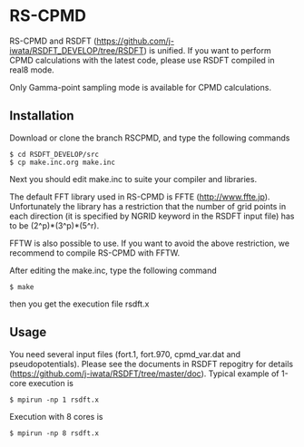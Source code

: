 # RS-CPMD

RS-CPMD and RSDFT (https://github.com/j-iwata/RSDFT_DEVELOP/tree/RSDFT) is unified. If you want to perform CPMD calculations with the latest code, please use RSDFT compiled in real8 mode.


Only Gamma-point sampling mode is available for CPMD calculations.


## Installation
Download or clone the branch RSCPMD, and type the following commands
```
$ cd RSDFT_DEVELOP/src
$ cp make.inc.org make.inc
```
Next you should edit make.inc to suite your compiler and libraries.

The default FFT library used in RS-CPMD is FFTE (http://www.ffte.jp). Unfortunately the library has a restriction that the number of grid points in each direction (it is specified by NGRID keyword in the RSDFT input file) has to be (2^p)\*(3^p)\*(5^r).

FFTW is also possible to use. If you want to avoid the above restriction, we recommend to compile RS-CPMD with FFTW.

After editing the make.inc, type the following command
```
$ make
```
then you get the execution file rsdft.x

## Usage
You need several input files (fort.1, fort.970, cpmd_var.dat and pseudopotentials). Please see the documents in RSDFT repogitry for details
(https://github.com/j-iwata/RSDFT/tree/master/doc). Typical example of 1-core execution is
```
$ mpirun -np 1 rsdft.x
```
Execution with 8 cores is
```
$ mpirun -np 8 rsdft.x
```
